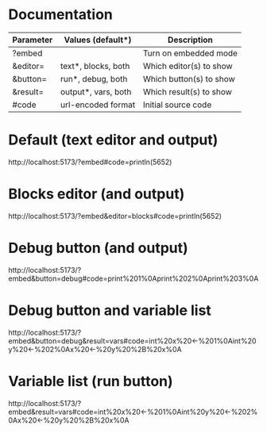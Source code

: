 # Documentation

Parameter | Values (default*)   | Description
----------|---------------------|------------------------
?embed    |                     | Turn on embedded mode
&editor=  | text*, blocks, both | Which editor(s) to show
&button=  | run*, debug, both   | Which button(s) to show
&result=  | output*, vars, both | Which result(s) to show
#code     | url-encoded format  | Initial source code


# Default (text editor and output)

http://localhost:5173/?embed#code=println(5652)


# Blocks editor (and output)

http://localhost:5173/?embed&editor=blocks#code=println(5652)


# Debug button (and output)

http://localhost:5173/?embed&button=debug#code=print%201%0Aprint%202%0Aprint%203%0A


# Debug button and variable list

http://localhost:5173/?embed&button=debug&result=vars#code=int%20x%20←%201%0Aint%20y%20←%202%0Ax%20←%20y%20%2B%20x%0A


# Variable list (run button)

http://localhost:5173/?embed&result=vars#code=int%20x%20←%201%0Aint%20y%20←%202%0Ax%20←%20y%20%2B%20x%0A
